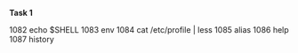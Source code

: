 
**Task 1**

 1082  echo $SHELL
 1083  env
 1084  cat /etc/profile | less
 1085  alias
 1086  help
 1087  history

